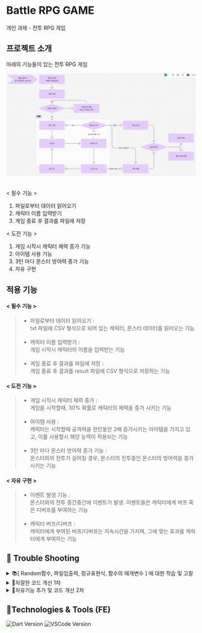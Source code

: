 # Battle RPG GAME
개인 과제 - 전투 RPG 게임

## 프로젝트 소개
아래의 기능들이 있는 전투 RPG 게임

<img src='Flowchart.png'>
<br></br>

< 필수 기능 > 
1. 파일로부터 데이터 읽어오기
2. 캐릭터 이름 입력받기
3. 게임 종료 후 결과를 파일에 저장

< 도전 기능 >
1. 게임 시작시 캐릭터 체력 증가 기능
2. 아이템 사용 기능
3. 3턴 마다 몬스터 방어력 증가 기능
4. 자유 구현

## 적용 기능
#### < 필수 기능 >
>* 파일로부터 데이터 읽어오기 : 
<br>txt 파일에 CSV 형식으로 되어 있는 캐릭터, 몬스터 데이터를 읽어오는 기능<br><br>
>* 캐릭터 이름 입력받기 : 
<br>게임 시작시 캐릭터의 이름을 입력받는 기능<br><br>
>* 게임 종료 후 결과를 파일에 저장 : 
<br>게임 종료 후 결과를 result 파일에 CSV 형식으로 저장하는 기능
#### < 도전 기능 >
>* 게임 시작시 캐릭터 체력 증가 :
<br>게임을 시작할때, 30% 확률로 캐릭터의 체력을 증가 시키는 기능<br><br>
>* 아이템 사용 :
<br>캐릭터는 시작할때 공격력을 한턴동안 2배 증가시키는 아이템을 가지고 있고, 이를 사용할시 해당 능력이 적용되는 기능<br><br>
>* 3턴 마다 몬스터 방어력 증가 기능 :
<br>몬스터와의 전투가 길어질 경우, 몬스터의 전투중인 몬스터의 방어력을 증가시키는 기능
#### < 자유 구현 >
>* 이벤트 발생 기능 : 
<br>몬스터와의 전투 중간중간에 이벤트가 발생. 이벤트들은 캐릭터에게 버프 혹은 디버프를 부여하는 기능<br><br>
> * 캐릭터 버프/디버프 : 
<br>캐릭터에게 부여된 버프/디버프는 지속시간을 가지며, 그에 맞는 효과를 캐릭터에게 부여하는 기능

## 🚨 Trouble Shooting

<details>
<summary>📚[ Random함수, 파일입출력, 정규표현식, 함수의 매개변수 ] 에 대한 학습 및 고찰</summary>
<div markdown="1">

### [TIL - 전투 RPG 게임(Random함수, 파일입출력, 정규표현식)](https://hamiric.tistory.com/44)

 <br>
</div>
</details>

<details>
<summary>🎨자잘한 코드 개선 1차</summary>
<div markdown="1">

### [TIL - 코드개선 1차](https://hamiric.tistory.com/45)

 <br>
</div>
</details>

<details>
<summary>🎨자유기능 추가 및 코드 개선 2차</summary>
<div markdown="1">

### [TIL - 자유기능 추가 및 코드 개선2](https://hamiric.tistory.com/46)

 <br>
</div>
</details>

## 📝Technologies & Tools (FE)

![Dart Version](https://img.shields.io/badge/Dart-3.5.4-brightgreen)
![VSCode Version](https://img.shields.io/badge/VSCode-1.95.0-blue)